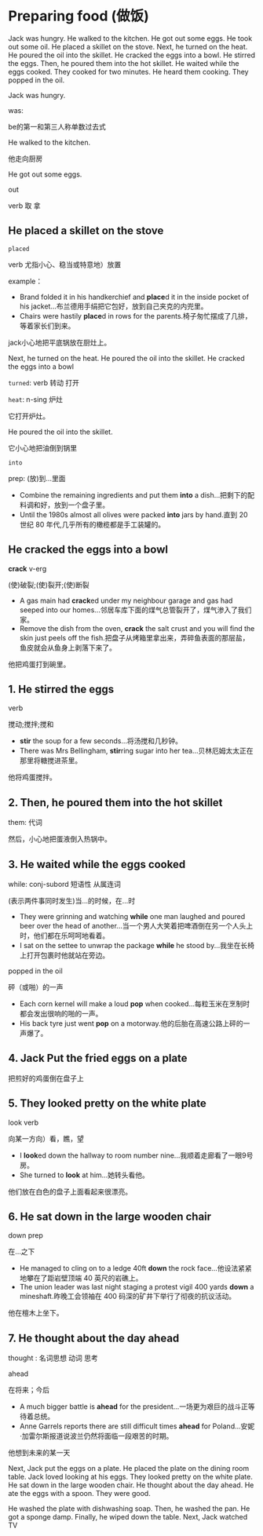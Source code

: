 # Preparing food (做饭)

Jack was hungry. He walked to the kitchen. He got out some eggs. He took out some oil. He placed a skillet on the stove. Next, he turned on the heat. He poured the oil into the skillet. He cracked the eggs into a bowl. He stirred the eggs. Then, he poured them into the hot skillet. He waited while the eggs cooked. They cooked for two minutes. He heard them cooking. They popped in the oil.



Jack was hungry.

was:

be的第一和第三人称单数过去式



He walked to the kitchen. 

他走向厨房

He got out some eggs. 

out

verb 取 拿

##  He placed a skillet on the stove

`placed` 

verb 尤指小心、稳当或特意地）放置

example：

-   Brand folded it in his handkerchief and **place**d it in the inside pocket of his jacket...布兰德用手绢把它包好，放到自己夹克的内兜里。
-   Chairs were hastily **place**d in rows for the parents.椅子匆忙摆成了几排，等着家长们到来。

jack小心地把平底锅放在厨灶上。



Next, he turned on the heat. He poured the oil into the skillet. He cracked the eggs into a bowl

`turned`: verb 转动 打开

`heat`: n-sing 炉灶

它打开炉灶。

He poured the oil into the skillet.

它小心地把油倒到锅里

`into`

prep: (放)到…里面

-   Combine the remaining ingredients and put them **into** a dish...把剩下的配料调和好，放到一个盘子里。
-   Until the 1980s almost all olives were packed **into** jars by hand.直到 20 世纪 80 年代,几乎所有的橄榄都是手工装罐的。



## He cracked the eggs into a bowl

**crack**  v-erg

(使)破裂;(使)裂开;(使)断裂

-   A gas main had **crack**ed under my neighbour garage and gas had seeped into our homes...邻居车库下面的煤气总管裂开了，煤气渗入了我们家。
-   Remove the dish from the oven, **crack** the salt crust and you will find the skin just peels off the fish.把盘子从烤箱里拿出来，弄碎鱼表面的那层盐，鱼皮就会从鱼身上剥落下来了。

他把鸡蛋打到碗里。



## 1. He stirred the eggs

verb

搅动;搅拌;搅和

-   **stir** the soup for a few seconds...将汤搅和几秒钟。
-   There was Mrs Bellingham, **stir**ring sugar into her tea...贝林厄姆太太正在那里将糖搅进茶里。

他将鸡蛋搅拌。



## 2. Then, he poured them into the hot skillet

them: 代词 

然后，小心地把蛋液倒入热锅中。



## 3. He waited while the eggs cooked

while: conj-subord 短语性 从属连词

(表示两件事同时发生)当…的时候，在…时

-   They were grinning and watching **while** one man laughed and poured beer over the head of another...当一个男人大笑着把啤酒倒在另一个人头上时，他们都在乐呵呵地看着。
-   I sat on the settee to unwrap the package **while** he stood by...我坐在长椅上打开包裹时他就站在旁边。

popped in the oil 

砰（或啪）的一声

-   Each corn kernel will make a loud **pop** when cooked...每粒玉米在烹制时都会发出很响的啪的一声。
-   His back tyre just went **pop** on a motorway.他的后胎在高速公路上砰的一声爆了。





## 4. Jack Put the fried eggs on a plate

把煎好的鸡蛋倒在盘子上





## 5. They looked pretty on the white plate

 look verb

向某一方向）看，瞧，望

-   I **look**ed down the hallway to room number nine...我顺着走廊看了一眼9号房。
-   She turned to **look** at him...她转头看他。

他们放在白色的盘子上面看起来很漂亮。

## 6. He sat down in the large wooden chair

down prep

在…之下

-   He managed to cling on to a ledge 40ft **down** the rock face...他设法紧紧地攀在了距岩壁顶端 40 英尺的岩礁上。
-   The union leader was last night staging a protest vigil 400 yards **down** a mineshaft.昨晚工会领袖在 400 码深的矿井下举行了彻夜的抗议活动。

他在檀木上坐下。





## 7. He thought about the day ahead

thought : 名词思想  动词 思考

ahead 

 在将来；今后

-   A much bigger battle is **ahead** for the president...一场更为艰巨的战斗正等待着总统。
-   Anne Garrels reports there are still difficult times **ahead** for Poland...安妮·加雷尔斯报道说波兰仍然将面临一段艰苦的时期。 

他想到未来的某一天

Next, Jack put the eggs on a plate. He placed the plate on the dining room table. Jack loved looking at his eggs. They looked pretty on the white plate. He sat down in the large wooden chair. He thought about the day ahead. He ate the eggs with a spoon. They were good.

He washed the plate with dishwashing soap. Then, he washed the pan. He got a sponge damp. Finally, he wiped down the table. Next, Jack watched TV